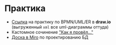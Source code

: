 # Практика
- [Ссылка](https://app.diagrams.net/#G1o4tERBOLY4rz5Pbqc3SUSotfmbRINHGf) на практику по BPMN/UML/ER в **draw.io** <br>
(выгруженный `xml` все uml-диаграммы оттуда)
- Кастомное сочинение ["Как я провёл..."](https://github.com/vnukov-vv/AlfaCampus-SA/blob/main/PRACTICE/md.md)
- [Доска в Miro](https://miro.com/app/board/o9J_kjSSX0I=/) по проектированию БД
